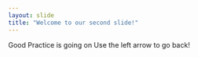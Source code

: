 ```yaml
---
layout: slide
title: "Welcome to our second slide!"
---
```

Good Practice is going on
Use the left arrow to go back!
